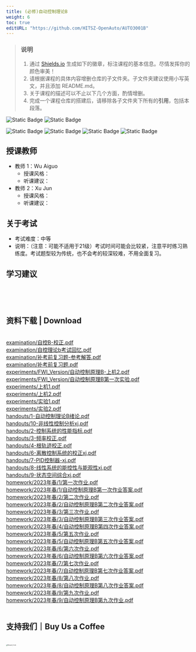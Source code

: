 ```yaml
---
title: (必修)自动控制理论B
weight: 6
toc: true
editURL: "https://github.com/HITSZ-OpenAuto/AUTO3001B"
---
```


> ### 说明
> 1. 通过 [Shields.io](https://shields.io/) 生成如下的徽章，标注课程的基本信息。尽情发挥你的颜色审美！
> 2. 请根据课程的具体内容增删仓库的子文件夹。子文件夹建议使用小写英文，并且添加 README.md。
> 3. 关于课程的描述可以不止以下几个方面，酌情增删。
> 4. 完成一个课程仓库的搭建后，请移除各子文件夹下所有的**引用**，包括本段落。

![Static Badge](https://img.shields.io/badge/%E8%80%83%E8%AF%95%E8%AF%BE-red)  ![Static Badge](https://img.shields.io/badge/%E5%AD%A6%E5%88%86-5-moccasin)

![Static Badge](https://img.shields.io/badge/%E6%88%90%E7%BB%A9%E6%9E%84%E6%88%90-gold)  ![Static Badge](https://img.shields.io/badge/作业未知%25-wheat)  ![Static Badge](https://img.shields.io/badge/实验未知%25-wheat)  ![Static Badge](https://img.shields.io/badge/考试%25-wheat)


## 授课教师

- 教师 1：Wu Aiguo
  - 授课风格：
  - 听课建议：
- 教师 2：Xu Jun
  - 授课风格：
  - 听课建议：
## 关于考试

- 考试难度：中等
- 说明：（注意：可能不适用于21级）考试时间可能会比较紧，注意平时练习熟练度。考试题型较为传统，也不会考的较深较难，不用全面复习。

## 学习建议
<br>
<br>
<br>
<h2>资料下载 | Download</h2>
<br>
<a href="https://cdn.jsdelivr.net/gh/HITSZ-OpenAuto/AUTO3001B/examination/%E8%87%AA%E6%8E%A7B-%E6%A0%A1%E6%AD%A3.pdf">examination/自控B-校正.pdf</a>
<br>
<a href="https://cdn.jsdelivr.net/gh/HITSZ-OpenAuto/AUTO3001B/examination/%E8%87%AA%E6%8E%A7%E7%90%86%E8%AE%BAb%E8%80%83%E8%AF%95%E5%9B%9E%E5%BF%86.pdf">examination/自控理论b考试回忆.pdf</a>
<br>
<a href="https://cdn.jsdelivr.net/gh/HITSZ-OpenAuto/AUTO3001B/examination/%E8%A1%A5%E8%80%83%E5%89%8D%E5%A4%8D%E4%B9%A0%E9%A2%98-%E5%8F%82%E8%80%83%E8%A7%A3%E7%AD%94.pdf">examination/补考前复习题-参考解答.pdf</a>
<br>
<a href="https://cdn.jsdelivr.net/gh/HITSZ-OpenAuto/AUTO3001B/examination/%E8%A1%A5%E8%80%83%E5%89%8D%E5%A4%8D%E4%B9%A0%E9%A2%98.pdf">examination/补考前复习题.pdf</a>
<br>
<a href="https://cdn.jsdelivr.net/gh/HITSZ-OpenAuto/AUTO3001B/experiments/FWI_Version/%E8%87%AA%E5%8A%A8%E6%8E%A7%E5%88%B6%E5%8E%9F%E7%90%86B-%E4%B8%8A%E6%9C%BA2.pdf">experiments/FWI_Version/自动控制原理B-上机2.pdf</a>
<br>
<a href="https://cdn.jsdelivr.net/gh/HITSZ-OpenAuto/AUTO3001B/experiments/FWI_Version/%E8%87%AA%E5%8A%A8%E6%8E%A7%E5%88%B6%E5%8E%9F%E7%90%86B%E7%AC%AC%E4%B8%80%E6%AC%A1%E5%AE%9E%E9%AA%8C.pdf">experiments/FWI_Version/自动控制原理B第一次实验.pdf</a>
<br>
<a href="https://cdn.jsdelivr.net/gh/HITSZ-OpenAuto/AUTO3001B/experiments/%E4%B8%8A%E6%9C%BA1.pdf">experiments/上机1.pdf</a>
<br>
<a href="https://cdn.jsdelivr.net/gh/HITSZ-OpenAuto/AUTO3001B/experiments/%E4%B8%8A%E6%9C%BA2.pdf">experiments/上机2.pdf</a>
<br>
<a href="https://cdn.jsdelivr.net/gh/HITSZ-OpenAuto/AUTO3001B/experiments/%E5%AE%9E%E9%AA%8C1.pdf">experiments/实验1.pdf</a>
<br>
<a href="https://cdn.jsdelivr.net/gh/HITSZ-OpenAuto/AUTO3001B/experiments/%E5%AE%9E%E9%AA%8C2.pdf">experiments/实验2.pdf</a>
<br>
<a href="https://cdn.jsdelivr.net/gh/HITSZ-OpenAuto/AUTO3001B/handouts/1-%E8%87%AA%E5%8A%A8%E6%8E%A7%E5%88%B6%E7%90%86%E8%AE%BAB%E7%BB%AA%E8%AE%BA.pdf">handouts/1-自动控制理论B绪论.pdf</a>
<br>
<a href="https://cdn.jsdelivr.net/gh/HITSZ-OpenAuto/AUTO3001B/handouts/10-%E9%9D%9E%E7%BA%BF%E6%80%A7%E6%8E%A7%E5%88%B6%E5%88%86%E6%9E%90xj.pdf">handouts/10-非线性控制分析xj.pdf</a>
<br>
<a href="https://cdn.jsdelivr.net/gh/HITSZ-OpenAuto/AUTO3001B/handouts/2-%E6%8E%A7%E5%88%B6%E7%B3%BB%E7%BB%9F%E7%9A%84%E6%80%A7%E8%83%BD%E6%8C%87%E6%A0%87.pdf">handouts/2-控制系统的性能指标.pdf</a>
<br>
<a href="https://cdn.jsdelivr.net/gh/HITSZ-OpenAuto/AUTO3001B/handouts/3-%E9%A2%91%E7%8E%87%E6%A0%A1%E6%AD%A3.pdf">handouts/3-频率校正.pdf</a>
<br>
<a href="https://cdn.jsdelivr.net/gh/HITSZ-OpenAuto/AUTO3001B/handouts/4-%E6%A0%B9%E8%BD%A8%E8%BF%B9%E6%A0%A1%E6%AD%A3.pdf">handouts/4-根轨迹校正.pdf</a>
<br>
<a href="https://cdn.jsdelivr.net/gh/HITSZ-OpenAuto/AUTO3001B/handouts/6-%E7%A6%BB%E6%95%A3%E6%8E%A7%E5%88%B6%E7%B3%BB%E7%BB%9F%E7%9A%84%E6%A0%A1%E6%AD%A3xj.pdf">handouts/6-离散控制系统的校正xj.pdf</a>
<br>
<a href="https://cdn.jsdelivr.net/gh/HITSZ-OpenAuto/AUTO3001B/handouts/7-PID%E6%8E%A7%E5%88%B6%E5%99%A8-xj.pdf">handouts/7-PID控制器-xj.pdf</a>
<br>
<a href="https://cdn.jsdelivr.net/gh/HITSZ-OpenAuto/AUTO3001B/handouts/8-%E7%BA%BF%E6%80%A7%E7%B3%BB%E7%BB%9F%E7%9A%84%E8%83%BD%E6%8E%A7%E6%80%A7%E4%B8%8E%E8%83%BD%E8%A7%82%E6%80%A7xj.pdf">handouts/8-线性系统的能控性与能观性xj.pdf</a>
<br>
<a href="https://cdn.jsdelivr.net/gh/HITSZ-OpenAuto/AUTO3001B/handouts/9-%E7%8A%B6%E6%80%81%E7%A9%BA%E9%97%B4%E7%BB%BC%E5%90%88xj.pdf">handouts/9-状态空间综合xj.pdf</a>
<br>
<a href="https://cdn.jsdelivr.net/gh/HITSZ-OpenAuto/AUTO3001B/homework/2023%E5%B9%B4%E6%98%A5/1/%E7%AC%AC%E4%B8%80%E6%AC%A1%E4%BD%9C%E4%B8%9A.pdf">homework/2023年春/1/第一次作业.pdf</a>
<br>
<a href="https://cdn.jsdelivr.net/gh/HITSZ-OpenAuto/AUTO3001B/homework/2023%E5%B9%B4%E6%98%A5/1/%E8%87%AA%E5%8A%A8%E6%8E%A7%E5%88%B6%E5%8E%9F%E7%90%86B%E7%AC%AC%E4%B8%80%E6%AC%A1%E4%BD%9C%E4%B8%9A%E7%AD%94%E6%A1%88.pdf">homework/2023年春/1/自动控制原理B第一次作业答案.pdf</a>
<br>
<a href="https://cdn.jsdelivr.net/gh/HITSZ-OpenAuto/AUTO3001B/homework/2023%E5%B9%B4%E6%98%A5/2/%E7%AC%AC%E4%BA%8C%E6%AC%A1%E4%BD%9C%E4%B8%9A.pdf">homework/2023年春/2/第二次作业.pdf</a>
<br>
<a href="https://cdn.jsdelivr.net/gh/HITSZ-OpenAuto/AUTO3001B/homework/2023%E5%B9%B4%E6%98%A5/2/%E8%87%AA%E5%8A%A8%E6%8E%A7%E5%88%B6%E5%8E%9F%E7%90%86B%E7%AC%AC%E4%BA%8C%E6%AC%A1%E4%BD%9C%E4%B8%9A%E7%AD%94%E6%A1%88.pdf">homework/2023年春/2/自动控制原理B第二次作业答案.pdf</a>
<br>
<a href="https://cdn.jsdelivr.net/gh/HITSZ-OpenAuto/AUTO3001B/homework/2023%E5%B9%B4%E6%98%A5/3/%E7%AC%AC%E4%B8%89%E6%AC%A1%E4%BD%9C%E4%B8%9A.pdf">homework/2023年春/3/第三次作业.pdf</a>
<br>
<a href="https://cdn.jsdelivr.net/gh/HITSZ-OpenAuto/AUTO3001B/homework/2023%E5%B9%B4%E6%98%A5/3/%E8%87%AA%E5%8A%A8%E6%8E%A7%E5%88%B6%E5%8E%9F%E7%90%86B%E7%AC%AC%E4%B8%89%E6%AC%A1%E4%BD%9C%E4%B8%9A%E7%AD%94%E6%A1%88.pdf">homework/2023年春/3/自动控制原理B第三次作业答案.pdf</a>
<br>
<a href="https://cdn.jsdelivr.net/gh/HITSZ-OpenAuto/AUTO3001B/homework/2023%E5%B9%B4%E6%98%A5/4/%E8%87%AA%E5%8A%A8%E6%8E%A7%E5%88%B6%E5%8E%9F%E7%90%86B%E7%AC%AC%E5%9B%9B%E6%AC%A1%E4%BD%9C%E4%B8%9A%E7%AD%94%E6%A1%88.pdf">homework/2023年春/4/自动控制原理B第四次作业答案.pdf</a>
<br>
<a href="https://cdn.jsdelivr.net/gh/HITSZ-OpenAuto/AUTO3001B/homework/2023%E5%B9%B4%E6%98%A5/5/%E7%AC%AC%E4%BA%94%E6%AC%A1%E4%BD%9C%E4%B8%9A.pdf">homework/2023年春/5/第五次作业.pdf</a>
<br>
<a href="https://cdn.jsdelivr.net/gh/HITSZ-OpenAuto/AUTO3001B/homework/2023%E5%B9%B4%E6%98%A5/5/%E8%87%AA%E5%8A%A8%E6%8E%A7%E5%88%B6%E5%8E%9F%E7%90%86B%E7%AC%AC%E4%BA%94%E6%AC%A1%E4%BD%9C%E4%B8%9A%E7%AD%94%E6%A1%88.pdf">homework/2023年春/5/自动控制原理B第五次作业答案.pdf</a>
<br>
<a href="https://cdn.jsdelivr.net/gh/HITSZ-OpenAuto/AUTO3001B/homework/2023%E5%B9%B4%E6%98%A5/6/%E7%AC%AC%E5%85%AD%E6%AC%A1%E4%BD%9C%E4%B8%9A.pdf">homework/2023年春/6/第六次作业.pdf</a>
<br>
<a href="https://cdn.jsdelivr.net/gh/HITSZ-OpenAuto/AUTO3001B/homework/2023%E5%B9%B4%E6%98%A5/6/%E8%87%AA%E5%8A%A8%E6%8E%A7%E5%88%B6%E5%8E%9F%E7%90%86B%E7%AC%AC%E5%85%AD%E6%AC%A1%E4%BD%9C%E4%B8%9A%E7%AD%94%E6%A1%88.pdf">homework/2023年春/6/自动控制原理B第六次作业答案.pdf</a>
<br>
<a href="https://cdn.jsdelivr.net/gh/HITSZ-OpenAuto/AUTO3001B/homework/2023%E5%B9%B4%E6%98%A5/7/%E7%AC%AC%E4%B8%83%E6%AC%A1%E4%BD%9C%E4%B8%9A.pdf">homework/2023年春/7/第七次作业.pdf</a>
<br>
<a href="https://cdn.jsdelivr.net/gh/HITSZ-OpenAuto/AUTO3001B/homework/2023%E5%B9%B4%E6%98%A5/7/%E8%87%AA%E5%8A%A8%E6%8E%A7%E5%88%B6%E5%8E%9F%E7%90%86B%E7%AC%AC%E4%B8%83%E6%AC%A1%E4%BD%9C%E4%B8%9A%E7%AD%94%E6%A1%88.pdf">homework/2023年春/7/自动控制原理B第七次作业答案.pdf</a>
<br>
<a href="https://cdn.jsdelivr.net/gh/HITSZ-OpenAuto/AUTO3001B/homework/2023%E5%B9%B4%E6%98%A5/8/%E7%AC%AC%E5%85%AB%E6%AC%A1%E4%BD%9C%E4%B8%9A.pdf">homework/2023年春/8/第八次作业.pdf</a>
<br>
<a href="https://cdn.jsdelivr.net/gh/HITSZ-OpenAuto/AUTO3001B/homework/2023%E5%B9%B4%E6%98%A5/8/%E8%87%AA%E5%8A%A8%E6%8E%A7%E5%88%B6%E5%8E%9F%E7%90%86B%E7%AC%AC%E5%85%AB%E6%AC%A1%E4%BD%9C%E4%B8%9A%E7%AD%94%E6%A1%88.pdf">homework/2023年春/8/自动控制原理B第八次作业答案.pdf</a>
<br>
<a href="https://cdn.jsdelivr.net/gh/HITSZ-OpenAuto/AUTO3001B/homework/2023%E5%B9%B4%E6%98%A5/9/%E7%AC%AC%E4%B9%9D%E6%AC%A1%E4%BD%9C%E4%B8%9A.pdf">homework/2023年春/9/第九次作业.pdf</a>
<br>
<a href="https://cdn.jsdelivr.net/gh/HITSZ-OpenAuto/AUTO3001B/homework/2023%E5%B9%B4%E6%98%A5/9/%E8%87%AA%E5%8A%A8%E6%8E%A7%E5%88%B6%E5%8E%9F%E7%90%86B%E7%AC%AC%E4%B9%9D%E6%AC%A1%E4%BD%9C%E4%B8%9A.pdf">homework/2023年春/9/自动控制原理B第九次作业.pdf</a>
<br>
<br>
<h2>支持我们｜Buy Us a Coffee</h2>
<br>
<img src="https://mitcher-1316637614.cos.ap-nanjing.myqcloud.com/hoa/20231112170457.png?imageSlim" alt="Reward_Code" style="zoom:25%; display: block; margin: 0 auto;" />            